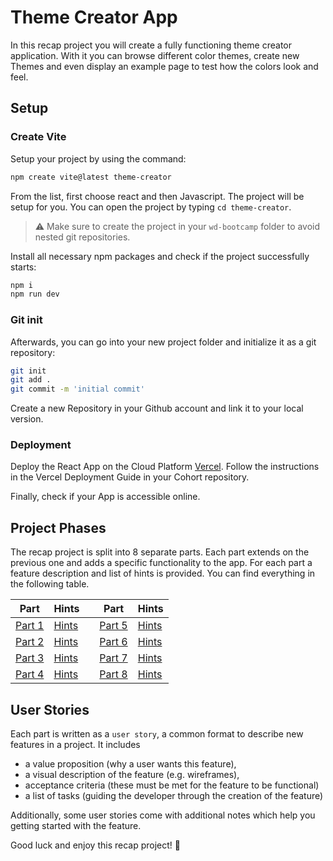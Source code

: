 # Theme Creator App

In this recap project you will create a fully functioning theme creator application. With it you can browse different color themes, create new Themes and even display an example page to test how the colors look and feel.

## Setup

### Create Vite
Setup your project by using the command: 

```bash
npm create vite@latest theme-creator
```

From the list, first choose react and then Javascript. The project will be setup for you. You can open the project by typing `cd theme-creator`. 
> ⚠️ Make sure to create the project in your `wd-bootcamp` folder to avoid nested git repositories.

Install all necessary npm packages and check if the project successfully starts:
```bash
npm i
npm run dev
```

### Git init
Afterwards, you can go into your new project folder and initialize it as a git repository: 

```bash
git init
git add .
git commit -m 'initial commit'
```

Create a new Repository in your Github account and link it to your local version.

### Deployment

Deploy the React App on the Cloud Platform [Vercel](https://www.vercel.com). Follow the instructions in the Vercel Deployment Guide in your Cohort repository. 

Finally, check if your App is accessible online. 

## Project Phases

The recap project is split into 8 separate parts. Each part extends on the previous one and adds a specific functionality to the app. For each part a feature description and list of hints is provided. You can find everything in the following table.

| Part                         | Hints                      |     | Part                         | Hints                      |
| ---------------------------- | -------------------------- | --- | ---------------------------- | -------------------------- |
| [Part 1](./part-1/readme.md) | [Hints](./part-1/hints.md) |     | [Part 5](./part-5/readme.md) | [Hints](./part-5/hints.md) |
| [Part 2](./part-2/readme.md) | [Hints](./part-2/hints.md) |     | [Part 6](./part-6/readme.md) | [Hints](./part-6/hints.md) |
| [Part 3](./part-3/readme.md) | [Hints](./part-3/hints.md) |     | [Part 7](./part-7/readme.md) | [Hints](./part-7/hints.md) |
| [Part 4](./part-4/readme.md) | [Hints](./part-4/hints.md) |     | [Part 8](./part-8/readme.md) | [Hints](./part-8/hints.md) |

## User Stories

Each part is written as a `user story`, a common format to describe new features in a project. It includes

- a value proposition (why a user wants this feature),
- a visual description of the feature (e.g. wireframes),
- acceptance criteria (these must be met for the feature to be functional)
- a list of tasks (guiding the developer through the creation of the feature)

Additionally, some user stories come with additional notes which help you getting started with the feature.

Good luck and enjoy this recap project! 🚀

